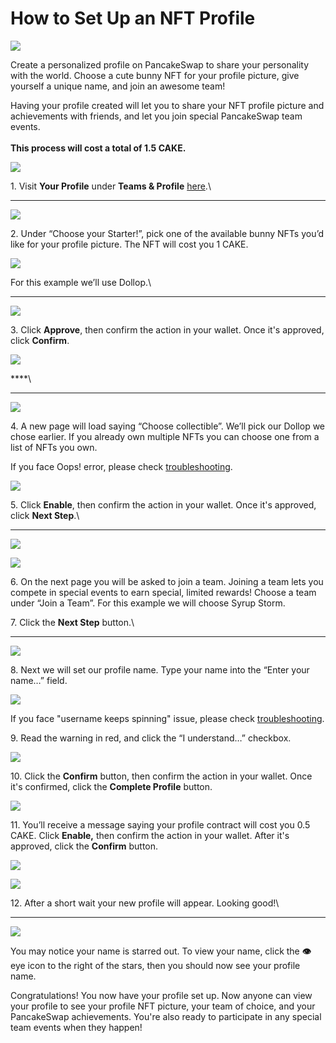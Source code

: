 # How to Set Up an NFT Profile

![](../../.gitbook/assets/how-to-nft-profiles-header.png)

Create a personalized profile on PancakeSwap to share your personality with the world. Choose a cute bunny NFT for your profile picture, give yourself a unique name, and join an awesome team!

Having your profile created will let you to share your NFT profile picture and achievements with friends, and let you join special PancakeSwap team events.\
\
**This process will cost a total of 1.5 CAKE.**

![](<../../.gitbook/assets/image (160).png>)

1\. Visit **Your Profile** under **Teams & Profile** [here](https://pancakeswap.finance/profile).\
****

![](<../../.gitbook/assets/image (159).png>)

2\. Under “Choose your Starter!”, pick one of the available bunny NFTs you’d like for your profile picture. The NFT will cost you 1 CAKE.

![](<../../.gitbook/assets/image (162).png>)

For this example we’ll use Dollop.\
****

![](<../../.gitbook/assets/image (163).png>)

3\. Click **Approve**, then confirm the action in your wallet. Once it's approved, click **Confirm**.

![](<../../.gitbook/assets/image (165).png>)

****\
****

![](<../../.gitbook/assets/image (166) (1) (1) (1) (1).png>)

4\. A new page will load saying “Choose collectible”. We’ll pick our Dollop we chose earlier. If you already own multiple NFTs you can choose one from a list of NFTs you own.

If you face Oops! error, please check [troubleshooting](https://docs.pancakeswap.finance/help/troubleshooting#oops-we-couldnt-find-any-pancake-collectibles-in-your-wallet).

![](<../../.gitbook/assets/image (169).png>)

5\. Click **Enable**, then confirm the action in your wallet. Once it's approved, click **Next Step**.\
****

![](<../../.gitbook/assets/image (170).png>)

![](<../../.gitbook/assets/image (171).png>)

6\. On the next page you will be asked to join a team. Joining a team lets you compete in special events to earn special, limited rewards! Choose a team under “Join a Team”. For this example we will choose Syrup Storm.

7\. Click the **Next Step** button.\
****

![](<../../.gitbook/assets/image (173).png>)

8\. Next we will set our profile name. Type your name into the “Enter your name…” field.

![](<../../.gitbook/assets/image (174).png>)

If you face "username keeps spinning" issue, please check [troubleshooting](https://docs.pancakeswap.finance/help/troubleshooting#checking-username-keeps-spinning).

9\. Read the warning in red, and click the “I understand…” checkbox.

![](<../../.gitbook/assets/image (175).png>)

10\. Click the **Confirm** button, then confirm the action in your wallet. Once it's confirmed, click the **Complete Profile** button.

![](<../../.gitbook/assets/image (176).png>)

11\. You’ll receive a message saying your profile contract will cost you 0.5 CAKE. Click **Enable,** then confirm the action in your wallet. After it's approved, click the **Confirm** button.

![](<../../.gitbook/assets/image (178).png>)

![](<../../.gitbook/assets/image (179).png>)

12\. After a short wait your new profile will appear. Looking good!\
****

![](<../../.gitbook/assets/image (180).png>)

You may notice your name is starred out. To view your name, click the **👁** eye icon to the right of the stars, then you should now see your profile name.

Congratulations! You now have your profile set up. Now anyone can view your profile to see your profile NFT picture, your team of choice, and your PancakeSwap achievements. You're also ready to participate in any special team events when they happen!
